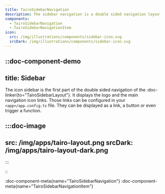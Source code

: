 ```yaml
---
title: TairoSidebarNavigation
description: The sidebar navigation is a double sided navigation layout. It has a sidebar with a list of menu links and a subsidebar with a list of submenu links.
components:
  - TairoSidebarNavigation
  - TairoSidebarNavigationItem
icon:
  src: /img/illustrations/components/sidebar-icon.svg
  srcDark: /img/illustrations/components/sidebar-icon.svg
---
```


::doc-component-demo
---
title: Sidebar
---
The icon sidebar is the first part of the double sided navigation of the :doc-linker{to="TairoSidebarLayout"}. It displays the logo and the main navigation icon links. Those links can be configured in your `<app>/app.config.ts` file. They can be displayed as a link, a button or even trigger a function.

:::doc-image
---
src: /img/apps/tairo-layout.png
srcDark: /img/apps/tairo-layout-dark.png
---
:::

::

:doc-component-meta{name="TairoSidebarNavigation"}
:doc-component-meta{name="TairoSidebarNavigationItem"}

